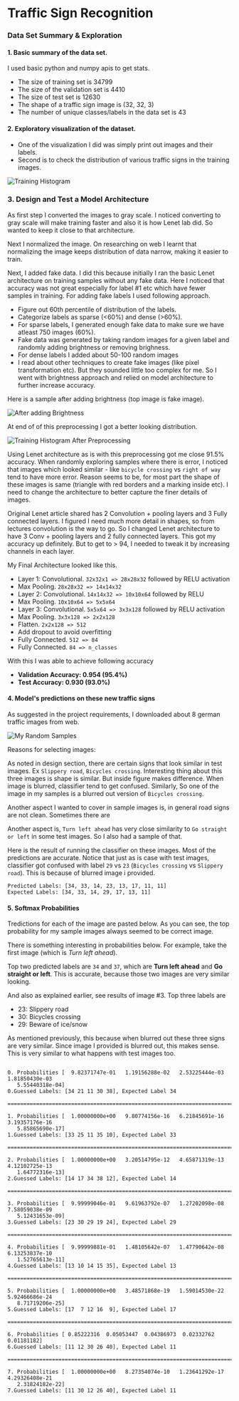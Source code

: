 # **Traffic Sign Recognition** 

[//]: # (Image References)
[traininghs]: ./snapshots/traininghs.png "traininghs"
[preprocessedhs]: ./snapshots/preprocessedhs.png "preprocessedhs"
[addingbrightness]: ./snapshots/brightness.png "preprocessedhs"
[mysampleimages]: ./snapshots/mysamples.png "mysamples"

### Data Set Summary & Exploration

#### 1. Basic summary of the data set.

I used basic python and numpy apis to get stats.

* The size of training set is 34799
* The size of the validation set is 4410
* The size of test set is 12630
* The shape of a traffic sign image is (32, 32, 3)
* The number of unique classes/labels in the data set is 43

#### 2. Exploratory visualization of the dataset.

* One of the visualization I did was simply print out images and their labels.
* Second is to check the distribution of various traffic signs in the training images.

![Training Histogram][traininghs]


### 3. Design and Test a Model Architecture

As first step I converted the images to gray scale. I noticed converting to gray scale will make
training faster and also it is how Lenet lab did. So wanted to keep it close to that architecture.

Next I normalized the image. On researching on web I learnt that normalizing the image keeps distribution of data
narrow, making it easier to train.

Next, I added fake data. I did this because initially I ran the basic Lenet architecture on training samples without any fake data. 
Here I noticed that accuracy was not great especially for label #1 etc which have fewer samples in training. 
For adding fake labels I used following approach.
* Figure out 60th percentile of distribution of the labels.
* Categorize labels as sparse (<60%) and dense (>60%).
* For sparse labels, I generated enough fake data to make sure we have atleast 750 images (60%). 
* Fake data was generated by taking random images for a given label and randomly adding brightness or removing brighness.
* For dense labels I added about 50-100 random images
* I read about other techniques to create fake images (like pixel transformation etc). But they sounded little too complex 
for me. So I went with brightness approach and relied on model architecture to further increase accuracy.

Here is a sample after adding brightness (top image is fake image).

![After adding Brightness][addingbrightness]


At end of of this preprocessing I got a better looking distribution.

![Training Histogram After Preprocessing][preprocessedhs]


Using Lenet architecture as is with this preprocessing got me close 91.5% accuracy. When randomly exploring
samples where there is error, I noticed that images which looked similar - like `bicycle crossing` vs `right of way` tend to have more error.
Reason seems to be, for most part the shape of these images is same (triangle with red borders and a marking inside etc). I need to change the architecture to better
capture the finer details of images. 

Original Lenet article shared has 2 Convolution + pooling layers and 3 Fully connected layers. I figured I need much more 
detail in shapes, so from lectures convolution is the way to go. So I changed Lenet architecture
to have 3 Conv + pooling layers and 2 fully connected layers. This got my accuracy up definitely. But to get to > 94, I needed
to tweak it by increasing channels in each layer.

My Final Architecture looked like this.

* Layer 1: Convolutional. `32x32x1 => 28x28x32` followed by RELU activation
* Max Pooling. `28x28x32 => 14x14x32`
* Layer 2: Convolutional. `14x14x32 => 10x10x64` followed by RELU
* Max Pooling. `10x10x64 => 5x5x64`
* Layer 3: Convolutional. `5x5x64 => 3x3x128` followed by RELU activation
* Max Pooling. `3x3x128 => 2x2x128`
* Flatten. `2x2x128 => 512`
* Add dropout to avoid overfitting
* Fully Connected. `512 => 84`
* Fully Connected. `84 => n_classes`


With this I was able to achieve following accuracy

* **Validation Accuracy: 0.954 (95.4%)**
* **Test Accuracy: 0.930 (93.0%)**

#### 4. Model's predictions on these new traffic signs

As suggested in the project requirements, I downloaded about 8 german traffic images from web.

![My Random Samples][mysampleimages]

Reasons for selecting images:

As noted in design section, there are certain signs that look similar in test images. Ex `Slippery road`, `Bicycles crossing`.
Interesting thing about this three images is shape is similar. But inside figure makes difference. When image is blurred, classifier tend to get confused.
Similarly, So one of the image in my samples is a blurred out version of `Bicycles crossing`. 

Another aspect I wanted to cover in sample images is, in general road signs are not clean. Sometimes there are

Another aspect is, `Turn left ahead` has very close similarity to `Go straight or left` in some test images. So I also had a sample of that.

Here is the result of running the classifier on these images. Most of the predictions are accurate. 
Notice that just as is case with test images, classifier got confused with label `29` vs `23` (`Bicycles crossing` vs `Slippery road`). This is because of blurred image i provided.
```
Predicted Labels: [34, 33, 14, 23, 13, 17, 11, 11]
Expected Labels: [34, 33, 14, 29, 17, 13, 11]
```

#### 5. Softmax Probabilities

Tredictions for each of the image are pasted below. As you can see, the top probability for my sample images always seemed to be correct image.

There is something interesting in probabilities below. For example, take the first image (which is *Turn left ahead*).

Top two predicted labels are `34` and `37`, which are **Turn left ahead** and **Go straight or left**. This is accurate,
because those two images are very similar looking. 

And also as explained earlier, see results of image #3. Top three labels are 

 * 23: Slippery road
 * 30: Bicycles crossing
 * 29: Beware of ice/snow

As mentioned previously, this because when blurred out these three signs are very similar. Since image I provided is blurred out, this makes sense.
This is very similar to what happens with test images too.


```

0. Probabilities [  9.82371747e-01   1.19156288e-02   2.53225444e-03   1.81850430e-03
   5.55440318e-04]
0.Guessed Labels: [34 21 11 30 38], Expected Label 34

============================================================================

1. Probabilities [  1.00000000e+00   9.80774156e-16   6.21845691e-16   3.19357176e-16
   5.85865690e-17]
1.Guessed Labels: [33 25 11 35 10], Expected Label 33

============================================================================

2. Probabilities [  1.00000000e+00   3.20514795e-12   4.65871319e-13   4.12102725e-13
   1.64772316e-13]
2.Guessed Labels: [14 17 34 38 12], Expected Label 14

============================================================================

3. Probabilities [  9.99999046e-01   9.61963792e-07   1.27202098e-08   7.58059038e-09
   5.12431653e-09]
3.Guessed Labels: [23 30 29 19 24], Expected Label 29

============================================================================

4. Probabilities [  9.99999881e-01   1.48105642e-07   1.47790642e-08   6.13253837e-10
   1.52765613e-11]
4.Guessed Labels: [13 10 14 15 35], Expected Label 13

============================================================================

5. Probabilities [  1.00000000e+00   3.48571868e-19   1.59014530e-22   5.92466686e-24
   8.71719206e-25]
5.Guessed Labels: [17  7 12 16  9], Expected Label 17

============================================================================

6. Probabilities [ 0.85222316  0.05053447  0.04386973  0.02332762  0.01181182]
6.Guessed Labels: [11 12 30 26 40], Expected Label 11

============================================================================

7. Probabilities [  1.00000000e+00   8.27354074e-10   1.23641292e-17   4.29326408e-21
   2.31824182e-22]
7.Guessed Labels: [11 30 12 26 40], Expected Label 11


```

